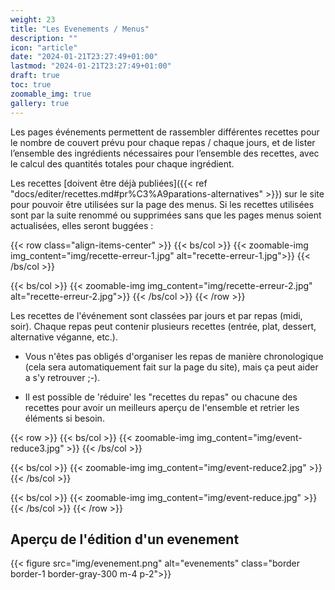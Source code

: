 ```yaml
---
weight: 23
title: "Les Evenements / Menus"
description: ""
icon: "article"
date: "2024-01-21T23:27:49+01:00"
lastmod: "2024-01-21T23:27:49+01:00"
draft: true
toc: true
zoomable_img: true
gallery: true
---
```

Les pages événements permettent de rassembler différentes recettes pour le nombre de couvert prévu pour chaque repas / chaque jours, et de lister l’ensemble des ingrédients nécessaires pour l’ensemble des recettes, avec le calcul des quantités totales pour chaque ingrédient.

Les recettes [doivent être déjà publiées]({{< ref "docs/editer/recettes.md#pr%C3%A9parations-alternatives" >}}) sur le site pour pouvoir être utilisées sur la page des menus. Si les recettes utilisées sont par la suite renommé ou supprimées sans que les pages menus soient actualisées, elles seront buggées : 

{{< row class="align-items-center" >}}
  {{< bs/col >}}
    {{< zoomable-img img_content="img/recette-erreur-1.jpg"  alt="recette-erreur-1.jpg">}}
  {{< /bs/col >}}

  {{< bs/col >}}
    {{< zoomable-img img_content="img/recette-erreur-2.jpg"  alt="recette-erreur-2.jpg">}}
  {{< /bs/col >}}
{{< /row >}}

Les recettes de l'événement sont classées par jours et par repas (midi, soir). Chaque repas peut contenir plusieurs recettes (entrée, plat, dessert, alternative véganne, etc.).

- Vous n'êtes pas obligés d'organiser les repas de manière chronologique (cela sera automatiquement fait sur la page du site), mais ça peut aider a s'y retrouver ;-). 

- Il est possible de 'réduire' les "recettes du repas" ou chacune des recettes pour avoir un meilleurs aperçu de l'ensemble et retrier les éléments si besoin.

{{< row >}}
  {{< bs/col >}}
    {{< zoomable-img img_content="img/event-reduce3.jpg" >}}
  {{< /bs/col >}}

  {{< bs/col >}}
    {{< zoomable-img img_content="img/event-reduce2.jpg" >}}
  {{< /bs/col >}}

  {{< bs/col >}}
    {{< zoomable-img img_content="img/event-reduce.jpg" >}}
  {{< /bs/col >}}
{{< /row >}}


## Aperçu de l'édition d'un evenement
{{< figure src="img/evenement.png" alt="evenements" class="border border-1 border-gray-300 m-4 p-2">}} </figure>

